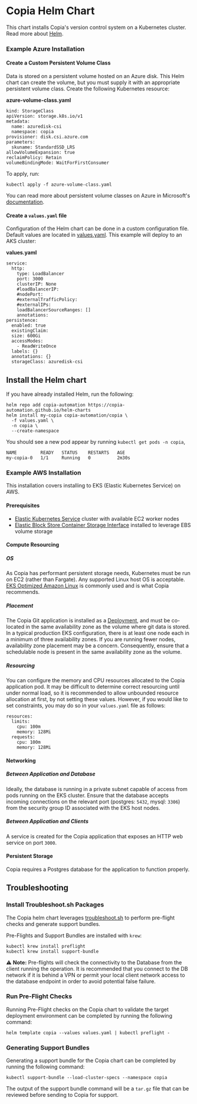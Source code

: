 # Copia Helm Chart
This chart installs Copia's version control system on a Kubernetes cluster. Read more about [Helm](https://helm.sh/).

### Example Azure Installation
#### Create a Custom Persistent Volume Class
Data is stored on a persistent volume hosted on an Azure disk. This Helm chart can create the volume, but you must supply it with an appropriate persistent volume class. Create the following Kubernetes resource:

**azure-volume-class.yaml**
```
kind: StorageClass
apiVersion: storage.k8s.io/v1
metadata:
  name: azuredisk-csi
  namespace: copia
provisioner: disk.csi.azure.com
parameters:
  skuname: StandardSSD_LRS 
allowVolumeExpansion: true
reclaimPolicy: Retain
volumeBindingMode: WaitForFirstConsumer
```

To apply, run:

```
kubectl apply -f azure-volume-class.yaml
```

You can read more about persistent volume classes on Azure in Microsoft's [documentation](https://docs.microsoft.com/en-us/azure/aks/azure-disk-csi#dynamically-create-azure-disk-pvs-by-using-the-built-in-storage-classes).

#### Create a `values.yaml` file
Configuration of the Helm chart can be done in a custom configuration file. Default values are located in [values.yaml](./values.yaml). This example will deploy to an AKS cluster:

**values.yaml**
```
service:
  http:
    type: LoadBalancer
    port: 3000
    clusterIP: None
    #loadBalancerIP:
    #nodePort:
    #externalTrafficPolicy:
    #externalIPs:
    loadBalancerSourceRanges: []
    annotations:
persistence:
  enabled: true
  existingClaim:
  size: 600Gi
  accessModes:
    - ReadWriteOnce
  labels: {}
  annotations: {}
  storageClass: azuredisk-csi
```

## Install the Helm chart
If you have already installed Helm, run the following:

```
helm repo add copia-automation https://copia-automation.github.io/helm-charts
helm install my-copia copia-automation/copia \
  -f values.yaml \
  -n copia \
  --create-namespace
```

You should see a new pod appear by running `kubectl get pods -n copia`,

```
NAME         READY   STATUS    RESTARTS   AGE
my-copia-0   1/1     Running   0          2m30s
```

### Example AWS Installation
This installation covers installing to EKS (Elastic Kubernetes Service) on AWS.

#### Prerequisites
- [Elastic Kubernetes Service](https://aws.amazon.com/eks/) cluster with available EC2 worker nodes
- [Elastic Block Store Container Storage Interface](https://docs.aws.amazon.com/eks/latest/userguide/ebs-csi.html) installed to leverage EBS volume storage

#### Compute Resourcing
##### OS
As Copia has performant persistent storage needs, Kubernetes must be run on EC2 (rather than Fargate). Any supported Linux host OS is
acceptable. [EKS Optimized Amazon Linux](https://docs.aws.amazon.com/eks/latest/userguide/eks-optimized-ami.html) is commonly used
and is what Copia recommends.

##### Placement
The Copia Git application is installed as a [Deployment](https://kubernetes.io/docs/concepts/workloads/controllers/deployment/), and
must be co-located in the same availability zone as the volume where git data is stored. In a typical production EKS configuration, there is at least one node each in a minimum of three availability zones. If you are running fewer nodes, availability zone placement may be a concern. Consequently, ensure that a schedulable node is present in the same availability zone as the volume.

##### Resourcing
You can configure the memory and CPU resources allocated to the Copia application pod. It may be difficult to determine correct resourcing until under normal load, so it is recommended to allow unbounded resource allocation at first, by not setting these values. However, if you would like to set constraints, you may do so in your `values.yaml` file as follows:
```
resources:
  limits:
    cpu: 100m
    memory: 128Mi
  requests:
    cpu: 100m
    memory: 128Mi
```

#### Networking

##### Between Application and Database
Ideally, the database is running in a private subnet capable of access from pods running on the EKS cluster. Ensure that the database accepts incoming connections on the relevant port (postgres: `5432`, mysql: `3306`) from the security group ID associated with the EKS host nodes.

##### Between Application and Clients
A service is created for the Copia application that exposes an HTTP web service on port `3000`.

#### Persistent Storage

Copia requires a Postgres database for the application to function properly.

## Troubleshooting

### Install Troubleshoot.sh Packages

The Copia helm chart leverages [troubleshoot.sh](https://troubleshoot.sh/) to perform pre-flight checks and generate support bundles.

Pre-Flights and Support Bundles are installed with `krew`:

```
kubectl krew install preflight
kubectl krew install support-bundle
```

:warning: **Note:** Pre-flights will check the connectivity to the Database from the client running the operation.
It is recommended that you connect to the DB network if it is behind a VPN or permit your local client network access
to the database endpoint in order to avoid potential false failure.

### Run Pre-Flight Checks

Running Pre-Flight checks on the Copia chart to validate the target deployment environment can be completed by running
the following command: 

`helm template copia --values values.yaml | kubectl preflight -`

### Generating Support Bundles

Generating a support bundle for the Copia chart can be completed by running the following command: 

`kubectl support-bundle --load-cluster-specs --namespace copia`

The output of the support bundle command will be a `tar.gz` file that can be reviewed before sending to Copia for support.

